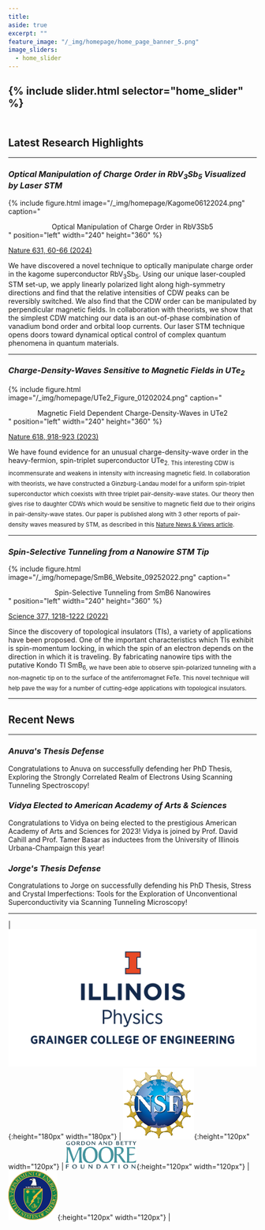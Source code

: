 ```yaml
---
title:
aside: true
excerpt: ""
feature_image: "/_img/homepage/home_page_banner_5.png"   
image_sliders:
  - home_slider
---
```

{% include slider.html selector="home_slider" %}  
<br>  
---
## Latest Research Highlights
---

### *Optical Manipulation of Charge Order in RbV<sub>3</sub>Sb<sub>5</sub> Visualized by Laser STM*

{% include figure.html image="/_img/homepage/Kagome06122024.png" caption="<center>Optical Manipulation of Charge Order in RbV3Sb5</center>" position="left" width="240" height="360" %}  

[Nature 631, 60-66 (2024)](https://www.nature.com/articles/s41586-024-07519-5) <br>

We have discovered a novel technique to optically manipulate charge order in the kagome superconductor RbV<sub>3</sub>Sb<sub>5</sub>. Using our unique laser-coupled STM set-up, we apply linearly polarized light along high-symmetry directions and find that the relative intensities of CDW peaks can be reversibly switched. We also find that the CDW order can be manipulated by perpendicular magnetic fields. In collaboration with theorists, we show that the simplest CDW matching our data is an out-of-phase combination of vanadium bond order and orbital loop currents. Our laser STM technique opens doors toward dynamical optical control of complex quantum phenomena in quantum materials.

---

### *Charge-Density-Waves Sensitive to Magnetic Fields in UTe<sub>2</sub>*

{% include figure.html image="/_img/homepage/UTe2_Figure_01202024.png" caption="<center>Magnetic Field Dependent Charge-Density-Waves in UTe2</center>" position="left" width="240" height="360" %}  

[Nature 618, 918-923 (2023)](https://www.nature.com/articles/s41586-023-06005-8) <br>

We have found evidence for an unusual charge-density-wave order in the heavy-fermion, spin-triplet superconductor UTe<sub>2. This interesting CDW is incommensurate and weakens in intensity with increasing magnetic field. In collaboration with theorists, we have constructed a Ginzburg-Landau model for a uniform spin-triplet superconductor which coexists with three triplet pair-density-wave states. Our theory then gives rise to daughter CDWs which would be sensitive to magnetic field due to their origins in pair-density-wave states. Our paper is published along with 3 other reports of pair-density waves measured by STM, as described in this [Nature News & Views article](https://www.nature.com/articles/d41586-023-01996-w).

---

### *Spin-Selective Tunneling from a Nanowire STM Tip*

{% include figure.html image="/_img/homepage/SmB6_Website_09252022.png" caption="<center>Spin-Selective Tunneling from SmB6 Nanowires</center>" position="left" width="240" height="360" %}  

[Science 377, 1218-1222 (2022)](https://www.science.org/doi/10.1126/science.abj8765) <br>

Since the discovery of topological insulators (TIs), a variety of applications have been proposed. One of the important characteristics which TIs exhibit is spin-momentum locking, in which the spin of an electron depends on the direction in which it is traveling.  By fabricating nanowire tips with the putative Kondo TI SmB<sub>6, we have been able to observe spin-polarized tunneling with a non-magnetic tip on to the surface of the antiferromagnet FeTe. This novel technique will help pave the way for a number of cutting-edge applications with topological insulators.

---
## Recent News
---
### *Anuva's Thesis Defense*

Congratulations to Anuva on successfully defending her PhD Thesis, Exploring the Strongly Correlated Realm of Electrons Using Scanning Tunneling Spectroscopy!

### *Vidya Elected to American Academy of Arts & Sciences*

Congratulations to Vidya on being elected to the prestigious American Academy of Arts and Sciences for 2023! Vidya is joined by Prof. David Cahill and Prof. Tamer Basar as inductees from the University of Illinois Urbana-Champaign this year!

### *Jorge's Thesis Defense*

Congratulations to Jorge on successfully defending his PhD Thesis, Stress and Crystal Imperfections: Tools for the Exploration of Unconventional Superconductivity via Scanning Tunneling Microscopy!

---

| ![image](/_img/uofi_physics.png){:height="180px" width="180px"} | ![image](/_img/nsf_logo.png){:height="120px" width="120px"} | ![image](/_img/moore_logo.png){:height="120px" width="120px"} | ![image](/_img/doe_logo.png){:height="120px" width="120px"} |  
